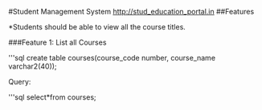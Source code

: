#Student Management System
http://stud_education_portal.in
##Features

*Students should be able to view all the course titles.

###Feature 1: List all Courses

'''sql
create table courses(course_code number,
                     course_name varchar2(40));

Query:

'''sql
select*from courses;





